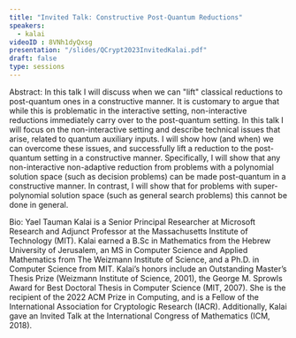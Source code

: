 ```yaml
---
title: "Invited Talk: Constructive Post-Quantum Reductions"
speakers:
  - kalai
videoID : 8VNh1dyQxsg
presentation: "/slides/QCrypt2023InvitedKalai.pdf"
draft: false
type: sessions
---
```

Abstract: In this talk I will discuss when we can "lift" classical reductions to post-quantum ones in a constructive manner. It is customary to argue that while this is problematic in the interactive setting, non-interactive reductions immediately carry over to the post-quantum setting. In this talk I will focus on the non-interactive setting and describe technical issues that arise, related to quantum auxiliary inputs. I will show how (and when) we can overcome these issues, and successfully lift a reduction to the post-quantum setting in a constructive manner. Specifically, I will show that any non-interactive non-adaptive reduction from problems with a polynomial solution space (such as decision problems) can be made post-quantum in a constructive manner. In contrast, I will show that for problems with super-polynomial solution space (such as general search problems) this cannot be done in general.

Bio: Yael Tauman Kalai is a Senior Principal Researcher at Microsoft Research and Adjunct Professor at the Massachusetts Institute of Technology (MIT). Kalai earned a B.Sc in Mathematics from the Hebrew University of Jerusalem, an MS in Computer Science and Applied Mathematics from The Weizmann Institute of Science, and a Ph.D. in Computer Science from MIT. Kalai’s honors include an Outstanding Master’s Thesis Prize (Weizmann Institute of Science, 2001), the George M. Sprowls Award for Best Doctoral Thesis in Computer Science (MIT, 2007). She is the recipient of the 2022 ACM Prize in Computing, and is a Fellow of the International Association for Cryptologic Research (IACR). Additionally, Kalai gave an Invited Talk at the International Congress of Mathematics (ICM, 2018).

<!-- fields to use above: -->
<!-- videoId: "Vfl9pPh6ipI" -->
<!-- presentation: "/slides/invited-MargaridaPereira.pdf" -->
